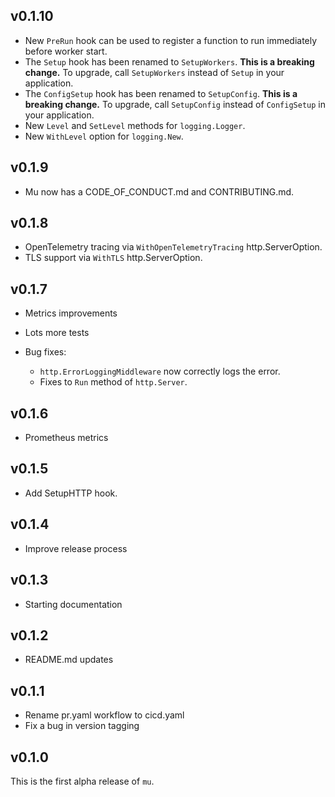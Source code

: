## v0.1.10

* New `PreRun` hook can be used to register a function to run immediately
  before worker start.
* The `Setup` hook has been renamed to `SetupWorkers`. **This is a breaking
  change.** To upgrade, call `SetupWorkers` instead of `Setup` in your
  application.
* The `ConfigSetup` hook has been renamed to `SetupConfig`. **This is a
  breaking change.** To upgrade, call `SetupConfig` instead of `ConfigSetup`
  in your application.
* New `Level` and `SetLevel` methods for `logging.Logger`.
* New `WithLevel` option for `logging.New`.

## v0.1.9

* Mu now has a CODE_OF_CONDUCT.md and CONTRIBUTING.md.

## v0.1.8

* OpenTelemetry tracing via `WithOpenTelemetryTracing` http.ServerOption.
* TLS support via `WithTLS` http.ServerOption.

## v0.1.7

* Metrics improvements
* Lots more tests

* Bug fixes:
  * `http.ErrorLoggingMiddleware` now correctly logs the error.
  * Fixes to `Run` method of `http.Server`.

## v0.1.6

* Prometheus metrics

## v0.1.5

* Add SetupHTTP hook.

## v0.1.4

* Improve release process

## v0.1.3

* Starting documentation

## v0.1.2

* README.md updates

## v0.1.1

* Rename pr.yaml workflow to cicd.yaml
* Fix a bug in version tagging

## v0.1.0

This is the first alpha release of `mu`.

